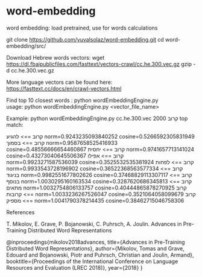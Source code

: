# word-embedding
word embedding: load pretrained, use for words calculations 

git clone https://github.com/yuvalsolaz/word-embedding.git
cd word-embedding/src/

Download Hebrew words vectors:
wget https://dl.fbaipublicfiles.com/fasttext/vectors-crawl/cc.he.300.vec.gz 
gzip -d cc.he.300.vec.gz

More language vectors can be found here:
https://fasttext.cc/docs/en/crawl-vectors.html

Find top 10 closest words :
python wordEmbeddingEngine.py  
usage: python wordEmbeddingEngine.py <vector_file_name> <max-words> <word1> <word2>

Example:
python wordEmbeddingEngine.py  cc.he.300.vec 2000 קרוב
top match:

קרוב ==> להגיע		norm=0.9243235093840252	cosine=0.5266592305831949
קרוב ==> בסמוך		norm=0.9587658525416933	cosine=0.48556666654460867
קרוב ==> יחסית		norm=0.9741657713141024	cosine=0.43273040645506367
קרוב ==> אפילו		norm=0.9923271587536039	cosine=0.3525532535381924
קרוב ==> לפחות		norm=0.9933543728196902	cosine=0.36522368563577334
קרוב ==> בניגוד		norm=0.9982551677802626	cosine=0.37468829113307117
קרוב ==> בנוסף		norm=1.0030295160163534	cosine=0.3287620686345813
קרוב ==> מתאים		norm=1.0032754806133757	cosine=0.40444865878270925
קרוב ==> קרובות		norm=1.0033236267526047	cosine=0.3521064058099679
קרוב ==> מספיק		norm=1.0041790378214435	cosine=0.38462715046758306

References

T. Mikolov, E. Grave, P. Bojanowski, C. Puhrsch, A. Joulin. Advances in Pre-Training Distributed Word Representations

@inproceedings{mikolov2018advances,
  title={Advances in Pre-Training Distributed Word Representations},
  author={Mikolov, Tomas and Grave, Edouard and Bojanowski, Piotr and Puhrsch, Christian and Joulin, Armand},
  booktitle={Proceedings of the International Conference on Language Resources and Evaluation (LREC 2018)},
  year={2018}
}
